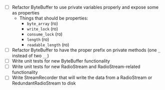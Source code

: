 - [ ] Refactor ByteBuffer to use private variables properly and expose some as properties
    - Things that should be properties:
        - `byte_array` (ro)
        - `write_lock` (ro)
        - `consume_lock` (ro)
        - `length` (ro)
        - `readable_length` (ro)
- [ ] Refactor ByteBuffer to have the proper prefix on private methods (one `_` instead of two `__`)
- [ ] Write unit tests for new ByteBuffer functionality
- [ ] Write unit tests for new RadioStream and RadioStream-related functionality
- [ ] Write StreamRecorder that will write the data from a RadioStream or RedundantRadioStream to disk